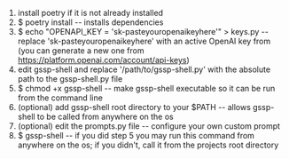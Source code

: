 1. install poetry if it is not already installed
2. $ poetry install -- installs dependencies
3. $ echo "OPENAPI_KEY = 'sk-pasteyouropenaikeyhere'" > keys.py -- replace 'sk-pasteyouropenaikeyhere' with an active OpenAI key from (you can generate a new one from https://platform.openai.com/account/api-keys)
4. edit gssp-shell and replace '/path/to/gssp-shell.py' with the absolute path to the gssp-shell.py file
5. $ chmod +x gssp-shell -- make gssp-shell executable so it can be run from the command line
6. (optional) add gssp-shell root directory to your $PATH -- allows gssp-shell to be called from anywhere on the os
7. (optional) edit the prompts.py file -- configure your own custom prompt
8. $ gssp-shell -- if you did step 5 you may run this command from anywhere on the os; if you didn't, call it from the projects root directory